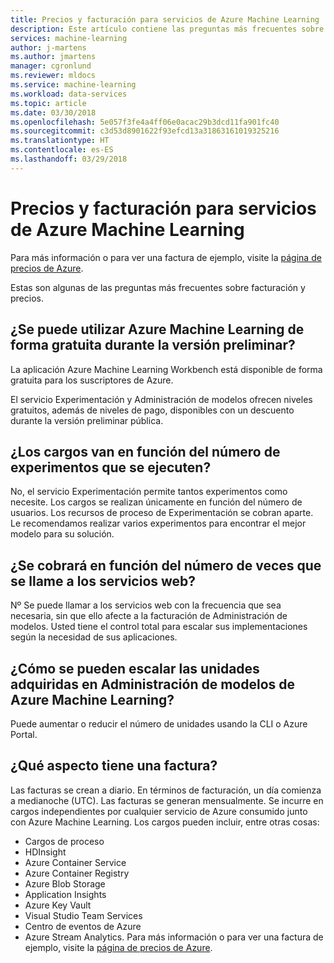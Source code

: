 ```yaml
---
title: Precios y facturación para servicios de Azure Machine Learning
description: Este artículo contiene las preguntas más frecuentes sobre precios y facturación para características de la versión preliminar de Azure Machine Learning.
services: machine-learning
author: j-martens
ms.author: jmartens
manager: cgronlund
ms.reviewer: mldocs
ms.service: machine-learning
ms.workload: data-services
ms.topic: article
ms.date: 03/30/2018
ms.openlocfilehash: 5e057f3fe4a4ff06e0acac29b3dcd11fa901fc40
ms.sourcegitcommit: c3d53d8901622f93efcd13a31863161019325216
ms.translationtype: HT
ms.contentlocale: es-ES
ms.lasthandoff: 03/29/2018
---
```

# <a name="pricing-and-billing-for-azure-machine-learning-services"></a>Precios y facturación para servicios de Azure Machine Learning

Para más información o para ver una factura de ejemplo, visite la [página de precios de Azure](https://azure.microsoft.com/pricing/details/machine-learning-services/).  

Estas son algunas de las preguntas más frecuentes sobre facturación y precios.

## <a name="can-i-use-azure-machine-learning-for-free-during-preview"></a>¿Se puede utilizar Azure Machine Learning de forma gratuita durante la versión preliminar?    

La aplicación Azure Machine Learning Workbench está disponible de forma gratuita para los suscriptores de Azure.

El servicio Experimentación y Administración de modelos ofrecen niveles gratuitos, además de niveles de pago, disponibles con un descuento durante la versión preliminar pública.

## <a name="am-i-charged-based-on-how-many-experiments-i-run"></a>¿Los cargos van en función del número de experimentos que se ejecuten?

No, el servicio Experimentación permite tantos experimentos como necesite. Los cargos se realizan únicamente en función del número de usuarios. Los recursos de proceso de Experimentación se cobran aparte.  Le recomendamos realizar varios experimentos para encontrar el mejor modelo para su solución. 

## <a name="am-i-charged-based-on-how-many-times-my-web-services-is-called"></a>¿Se cobrará en función del número de veces que se llame a los servicios web?

Nº Se puede llamar a los servicios web con la frecuencia que sea necesaria, sin que ello afecte a la facturación de Administración de modelos. Usted tiene el control total para escalar sus implementaciones según la necesidad de sus aplicaciones.

## <a name="how-can-i-scale-the-units-i-purchase-in-the-azure-machine-learning-model-management"></a>¿Cómo se pueden escalar las unidades adquiridas en Administración de modelos de Azure Machine Learning?

Puede aumentar o reducir el número de unidades usando la CLI o Azure Portal. 

## <a name="what-does-a-bill-look-like"></a>¿Qué aspecto tiene una factura?

Las facturas se crean a diario. En términos de facturación, un día comienza a medianoche (UTC). Las facturas se generan mensualmente. Se incurre en cargos independientes por cualquier servicio de Azure consumido junto con Azure Machine Learning. Los cargos pueden incluir, entre otras cosas: 
- Cargos de proceso
- HDInsight
- Azure Container Service
- Azure Container Registry 
- Azure Blob Storage
- Application Insights
- Azure Key Vault
- Visual Studio Team Services
- Centro de eventos de Azure
- Azure Stream Analytics. Para más información o para ver una factura de ejemplo, visite la [página de precios de Azure](https://azure.microsoft.com/pricing/details/machine-learning-services/). 

